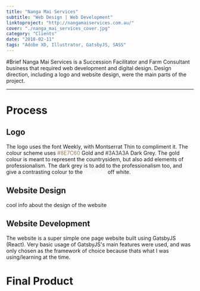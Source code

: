 ```yaml
---
title: "Nanga Mai Services"
subtitle: "Web Design | Web Development"
linktoproject: "http://nangamaiservices.com.au/"
cover: "./nanga_mai_services_cover.jpg"
category: "Clients"
date: "2018-02-11"
tags: "Adobe XD, Illustrator, GatsbyJS, SASS"
---
```

#Brief
Nanga Mai Services is a Succession Facilitator and Farm Consultant business that required web development and digital design. Design direction, including a logo and website design, were the main parts of the project. 

---

# Process

## Logo
The logo uses the font Weekly, with Montserrat Thin to compliment it. The colour scheme uses <i style="color: #8E7C60; font-style: normal;">#8E7C60</i> Gold and <i style="color: #3A3A3A; font-style: normal;">#3A3A3A</i> Dark Grey. The gold colour is meant to represent the countrysidem, but also add elements of professionalism. The dark grey is to add to the professionalism too, and give a contrasting colour to the <i style="color: #F2F2F2; font-style: normal;">#F2F2F2</i> off white.


## Website Design
cool info about the design of the website

## Website Development

The website is a super simple one page website built using GatsbyJS (React). Very basic usage of GatsbyJS's main features were used, and was only chosen as the framework of choice because thats what I was using/learning at the time. 

# Final Product